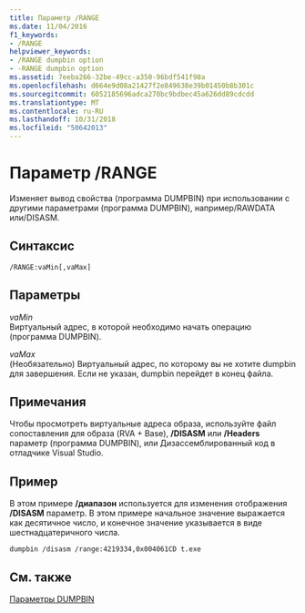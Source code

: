 ```yaml
---
title: Параметр /RANGE
ms.date: 11/04/2016
f1_keywords:
- /RANGE
helpviewer_keywords:
- /RANGE dumpbin option
- -RANGE dumpbin option
ms.assetid: 7eeba266-32be-49cc-a350-96bdf541f98a
ms.openlocfilehash: d664e9d08a21427f2e849638e39b01450b8b301c
ms.sourcegitcommit: 6052185696adca270bc9bdbec45a626dd89cdcdd
ms.translationtype: MT
ms.contentlocale: ru-RU
ms.lasthandoff: 10/31/2018
ms.locfileid: "50642013"
---
```

# <a name="range"></a>Параметр /RANGE

Изменяет вывод свойства (программа DUMPBIN) при использовании с другими параметрами (программа DUMPBIN), например/RAWDATA или/DISASM.

## <a name="syntax"></a>Синтаксис

```
/RANGE:vaMin[,vaMax]
```

## <a name="parameters"></a>Параметры

*vaMin*<br/>
Виртуальный адрес, в которой необходимо начать операцию (программа DUMPBIN).

*vaMax*<br/>
(Необязательно) Виртуальный адрес, по которому вы не хотите dumpbin для завершения. Если не указан, dumpbin перейдет в конец файла.

## <a name="remarks"></a>Примечания

Чтобы просмотреть виртуальные адреса образа, используйте файл сопоставления для образа (RVA + Base), **/DISASM** или **/Headers** параметр (программа DUMPBIN), или Дизассемблированный код в отладчике Visual Studio.

## <a name="example"></a>Пример

В этом примере **/диапазон** используется для изменения отображения **/DISASM** параметр. В этом примере начальное значение выражается как десятичное число, и конечное значение указывается в виде шестнадцатеричного числа.

```
dumpbin /disasm /range:4219334,0x004061CD t.exe
```

## <a name="see-also"></a>См. также

[Параметры DUMPBIN](../../build/reference/dumpbin-options.md)